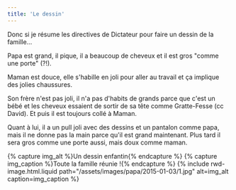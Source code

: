 ```yaml
---
title: 'Le dessin'
---
```


Donc si je résume les directives de Dictateur pour faire un dessin de la
famille...

Papa est grand, il pique, il a beaucoup de cheveux et il est gros "comme une
porte" (?!).

Maman est douce, elle s'habille en joli pour aller au travail et ça implique des
jolies chaussures.

Son frère n'est pas joli, il n'a pas d'habits de grands parce que c'est un bébé
et les cheveux essaient de sortir de sa tête comme Gratte-Fesse (cc David). Et
puis il est toujours collé à Maman.

Quant à lui, il a un pull joli avec des dessins et un pantalon comme papa, mais
il ne donne pas la main parce qu'il est grand maintenant. Plus tard il sera gros
comme une porte aussi, mais doux comme maman.

{% capture img_alt %}Un dessin enfantin{% endcapture %}
{% capture img_caption %}Toute la famille réunie !{% endcapture %}
{% include rwd-image.html.liquid
path="/assets/images/papa/2015-01-03/1.jpg"
alt=img_alt
caption=img_caption
%}
